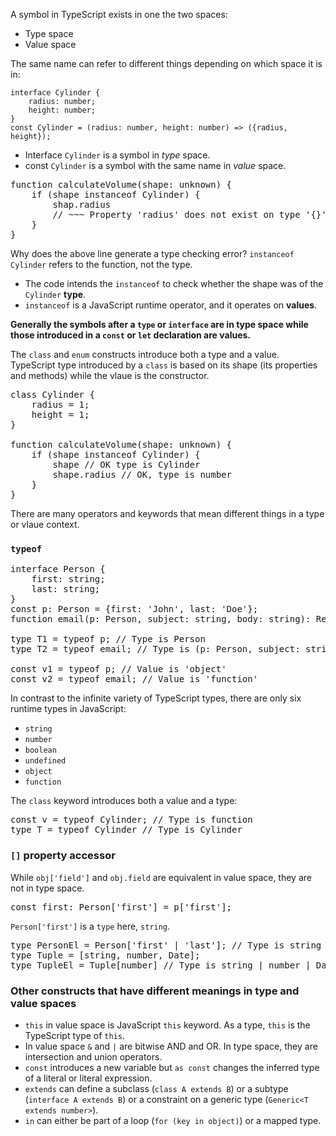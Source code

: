 A symbol in TypeScript exists in one the two spaces:
* Type space
* Value space

The same name can refer to different things depending on which space it is in:
```
interface Cylinder {
    radius: number;
    height: number;
}
const Cylinder = (radius: number, height: number) => ({radius, height});
```

* Interface `Cylinder` is a symbol in *type* space.
* const `Cylinder` is a symbol with the same name in *value* space.

<pre>
function calculateVolume(shape: unknown) {
    if (shape instanceof Cylinder) {
        shap.radius
        // ~~~ Property 'radius' does not exist on type '{}'
    }
}
</pre>

Why does the above line generate a type checking error? `instanceof Cylinder` refers to the function, not the type.
* The code intends the `instanceof` to check whether the shape was of the `Cylinder` **type**.
* `instanceof` is a JavaScript runtime operator, and it operates on **values**.

**Generally the symbols after a `type` or `interface` are in type space while those introduced in a `const` or `let` declaration are values.**

The `class` and `enum` constructs introduce both a type and a value. TypeScript type introduced by a `class` is based on its shape (its properties and methods) while the vlaue is the constructor.
<pre>
class Cylinder {
    radius = 1;
    height = 1;
}

function calculateVolume(shape: unknown) {
    if (shape instanceof Cylinder) {
        shape // OK type is Cylinder
        shape.radius // OK, type is number
    }
}
</pre>

There are many operators and keywords that mean different things in a type or vlaue context.

### `typeof`
<pre>
interface Person {
    first: string;
    last: string;
}
const p: Person = {first: 'John', last: 'Doe'};
function email(p: Person, subject: string, body: string): Response { ... }

type T1 = typeof p; // Type is Person
type T2 = typeof email; // Type is (p: Person, subject: string, body: string) => Response

const v1 = typeof p; // Value is 'object'
const v2 = typeof email; // Value is 'function'
</pre>

In contrast to the infinite variety of TypeScript types, there are only six runtime types in JavaScript:
* `string`
* `number`
* `boolean`
* `undefined`
* `object`
* `function`

The `class` keyword introduces both a value and a type:
<pre>
const v = typeof Cylinder; // Type is function
type T = typeof Cylinder // Type is Cylinder
</pre>

### `[]` property accessor
While `obj['field']` and `obj.field` are equivalent in value space, they are not in type space.

<pre>
const first: Person['first'] = p['first'];
</pre>

`Person['first']` is a `type` here, `string`.

<pre>
type PersonEl = Person['first' | 'last']; // Type is string
type Tuple = [string, number, Date];
type TupleEl = Tuple[number] // Type is string | number | Date
</pre>

### Other constructs that have different meanings in type and value spaces
* `this` in value space is JavaScript `this` keyword. As a type, `this` is the TypeScript type of `this`.
* In value space `&` and `|` are bitwise AND and OR. In type space, they are intersection and union operators.
* `const` introduces a new variable but `as const` changes the inferred type of a literal or literal expression.
* `extends` can define a subclass (`class A extends B`) or a subtype (`interface A extends B`) or a constraint on a generic type (`Generic<T extends number>`).
* `in` can either be part of a loop (`for (key in object)`) or a mapped type.
